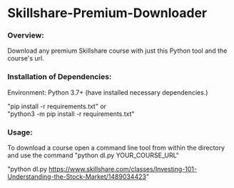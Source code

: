 # Skillshare-Premium-Downloader
<h3>Overview:</h3>
Download any premium Skillshare course with just this Python tool and the course's url.

<h3>Installation of Dependencies:</h3>

Environment: Python 3.7+ (have installed necessary dependencies.)
  
"pip install -r requirements.txt" 
or  
"python3 -m pip install -r requirements.txt"  


<h3>Usage:</h3>
To download a course open a command line tool from within the directory and use the command "python dl.py YOUR_COURSE_URL"

"python dl.py https://www.skillshare.com/classes/Investing-101-Understanding-the-Stock-Market/1489034423"
